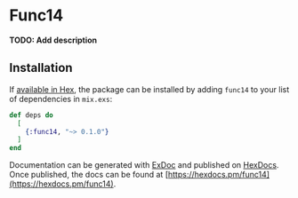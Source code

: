 # Func14

**TODO: Add description**

## Installation

If [available in Hex](https://hex.pm/docs/publish), the package can be installed
by adding `func14` to your list of dependencies in `mix.exs`:

```elixir
def deps do
  [
    {:func14, "~> 0.1.0"}
  ]
end
```

Documentation can be generated with [ExDoc](https://github.com/elixir-lang/ex_doc)
and published on [HexDocs](https://hexdocs.pm). Once published, the docs can
be found at [https://hexdocs.pm/func14](https://hexdocs.pm/func14).

